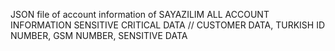 JSON file of account information of SAYAZILIM
ALL ACCOUNT INFORMATION
SENSITIVE CRITICAL DATA // CUSTOMER DATA, TURKISH ID NUMBER, GSM NUMBER, SENSITIVE DATA 
